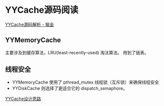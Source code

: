 # YYCache源码阅读

[YYCache源码解析 - 掘金](https://juejin.im/post/5a657a946fb9a01cb64ee761)

## YYMemoryCache

主要涉及到缓存算法，LRU(least-recently-used) 淘汰算法。
用到了链表。

## 线程安全

* YYMemoryCache 使用了 pthread_mutex 线程锁（互斥锁）来确保线程安全
* YYDiskCache 则选择了更适合它的 dispatch_semaphore。

[YYCache设计思路](https://blog.ibireme.com/2015/10/26/yycache/)

